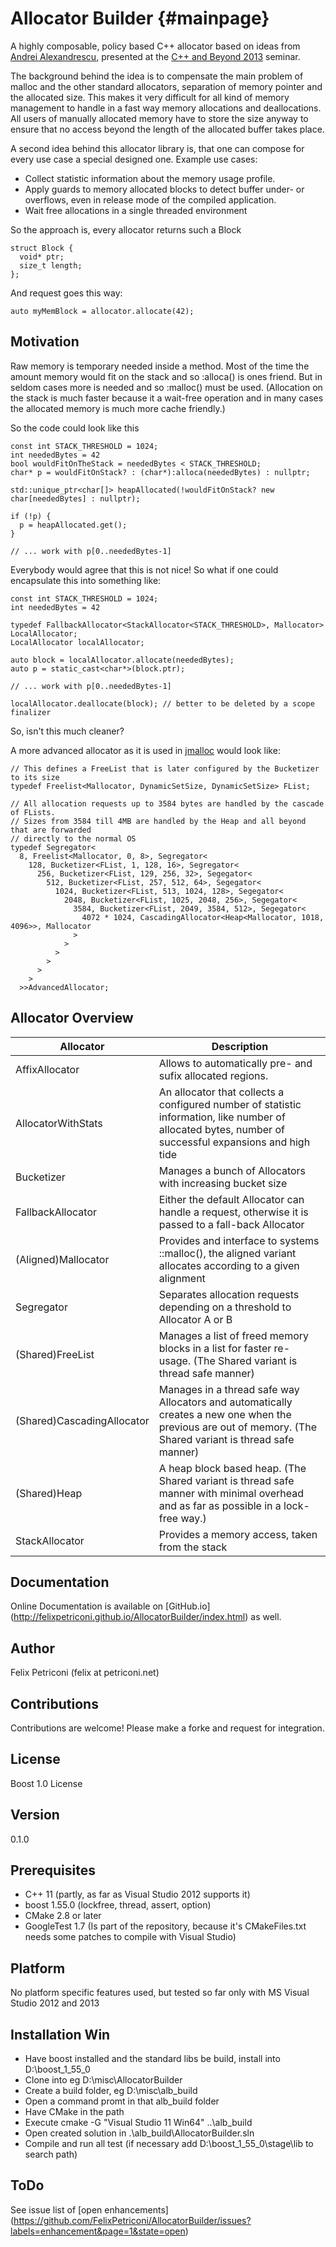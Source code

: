 Allocator Builder {#mainpage}
=================

A highly composable, policy based C++ allocator based on ideas from [Andrei Alexandrescu](http://erdani.com/), presented at the [C++ and Beyond 2013](http://cppandbeyond.com/) seminar.

The background behind the idea is to compensate the main problem of malloc and the other standard allocators, separation of memory pointer and the allocated size. This makes it very difficult for all kind of memory management to handle in a fast way memory allocations and deallocations. 
All users of manually allocated memory have to store the size anyway to ensure that no access beyond the length of the allocated buffer takes place.

A second idea behind this allocator library is, that one can compose for every use case a special designed one. 
Example use cases:
  * Collect statistic information about the memory usage profile.
  * Apply guards to memory allocated blocks to detect buffer under- or overflows, even in release mode of the compiled application.
  * Wait free allocations in a single threaded environment

So the approach is, every allocator returns such a Block
~~~
struct Block {
  void* ptr;
  size_t length;
};
~~~

And request goes this way:
~~~
auto myMemBlock = allocator.allocate(42);
~~~

Motivation
----------
Raw memory is temporary needed inside a method. Most of the time the amount memory would fit on the stack and so :alloca() is ones friend. But in seldom cases more is needed and so :malloc() must be used. (Allocation on the stack is much faster because it a wait-free operation and in many cases the allocated memory is much more cache friendly.)

So the code could look like this
~~~ 
const int STACK_THRESHOLD = 1024;
int neededBytes = 42
bool wouldFitOnTheStack = neededBytes < STACK_THRESHOLD;
char* p = wouldFitOnStack? : (char*):alloca(neededBytes) : nullptr;

std::unique_ptr<char[]> heapAllocated(!wouldFitOnStack? new char[neededBytes] : nullptr);

if (!p) {
  p = heapAllocated.get();
}

// ... work with p[0..neededBytes-1]
~~~

Everybody would agree that this is not nice! So what if one could encapsulate this into something like:
~~~
const int STACK_THRESHOLD = 1024;
int neededBytes = 42

typedef FallbackAllocator<StackAllocator<STACK_THRESHOLD>, Mallocator> LocalAllocator; 
LocalAllocator localAllocator;

auto block = localAllocator.allocate(neededBytes);
auto p = static_cast<char*>(block.ptr);

// ... work with p[0..neededBytes-1]

localAllocator.deallocate(block); // better to be deleted by a scope finalizer
~~~  
So, isn't this much cleaner? 


A more advanced allocator as it is used in [jmalloc](http://www.canonware.com/jemalloc/) would look like:
~~~
// This defines a FreeList that is later configured by the Bucketizer to its size
typedef Freelist<Mallocator, DynamicSetSize, DynamicSetSize> FList;

// All allocation requests up to 3584 bytes are handled by the cascade of FLists.
// Sizes from 3584 till 4MB are handled by the Heap and all beyond that are forwarded
// directly to the normal OS
typedef Segregator<
  8, Freelist<Mallocator, 0, 8>, Segregator<
    128, Bucketizer<FList, 1, 128, 16>, Segregator<
      256, Bucketizer<FList, 129, 256, 32>, Segegator<
        512, Bucketizer<FList, 257, 512, 64>, Segegator<
          1024, Bucketizer<FList, 513, 1024, 128>, Segegator<
            2048, Bucketizer<FList, 1025, 2048, 256>, Segegator<
              3584, Bucketizer<FList, 2049, 3584, 512>, Segegator<
                4072 * 1024, CascadingAllocator<Heap<Mallocator, 1018, 4096>>, Mallocator
              >
            >
          >
        >
      >
    >
  >>AdvancedAllocator;
~~~
 
  
Allocator Overview
------------------

|Allocator                 |Description                                                                 |
---------------------------|----------------------------------------------------------------------------
| AffixAllocator           | Allows to automatically pre- and sufix allocated regions. |
| AllocatorWithStats       | An allocator that collects a configured number of statistic information, like number of allocated bytes, number of successful expansions and high tide |
| Bucketizer               | Manages a bunch of Allocators with increasing bucket size |
| FallbackAllocator        | Either the default Allocator can handle a request, otherwise it is passed to a fall-back Allocator |
| (Aligned)Mallocator      | Provides and interface to systems ::malloc(), the aligned variant allocates according to a given alignment  |
| Segregator               | Separates allocation requests depending on a threshold to Allocator A or B |
| (Shared)FreeList         | Manages a list of freed memory blocks in a list for faster re-usage. (The Shared variant is thread safe manner) |
| (Shared)CascadingAllocator | Manages in a thread safe way Allocators and automatically creates a new one when the previous are out of memory. (The Shared variant is thread safe manner) |
| (Shared)Heap             | A heap block based heap. (The Shared variant is thread safe manner with minimal overhead and as far as possible in a lock-free way.) |
| StackAllocator           | Provides a memory access, taken from the stack |

Documentation
-------------
  Online Documentation is available on [GitHub.io] (http://felixpetriconi.github.io/AllocatorBuilder/index.html) as well.

Author 
------
  Felix Petriconi (felix at petriconi.net)
  

Contributions
-------------

Contributions are welcome! Please make a forke and request for integration.

  
License
-------
  Boost 1.0 License


Version
-------
  0.1.0

Prerequisites
-------------
  * C++ 11 (partly, as far as Visual Studio 2012 supports it)
  * boost 1.55.0 (lockfree, thread, assert, option)
  * CMake 2.8 or later
  * GoogleTest 1.7 (Is part of the repository, because it's CMakeFiles.txt needs some patches to compile with Visual Studio)


Platform
--------
  No platform specific features used, but tested so far only with MS Visual Studio 2012 and 2013

Installation Win
----------------
  * Have boost installed and the standard libs be build, install into D:\boost_1_55_0
  * Clone into eg D:\misc\AllocatorBuilder
  * Create a build folder, eg D:\misc\alb_build
  * Open a command promt in that alb_build folder
  * Have CMake in the path
  * Execute cmake -G "Visual Studio 11 Win64" ..\alb_build
  * Open created solution in .\alb_build\AllocatorBuilder.sln
  * Compile and run all test (if necessary add D:\boost_1_55_0\stage\lib to search path)
  
ToDo
----
  See issue list of [open enhancements] (https://github.com/FelixPetriconi/AllocatorBuilder/issues?labels=enhancement&page=1&state=open)


